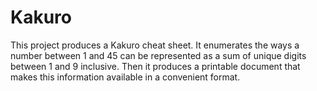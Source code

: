 # Kakuro

This project produces a Kakuro cheat sheet. It enumerates the ways a number between 1 and 45 can be represented as a sum of unique digits between 1 and 9 inclusive. Then it produces a printable document that makes this information available in a convenient format.
